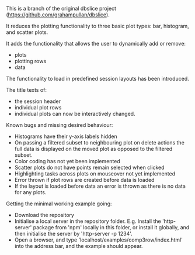 This is a branch of the original dbslice project (https://github.com/grahampullan/dbslice).

It reduces the plotting functionality to three basic plot types: bar, histogram, and scatter plots. 

It adds the functionality that allows the user to dynamically add or remove:
- plots
- plotting rows
- data

The functionality to load in predefined session layouts has been introduced.

The title texts of:
- the session header
- individual plot rows
- individual plots
can now be interactively changed.

Known bugs and missing desired behaviour:
- Histograms have their y-axis labels hidden
- On passing a filtered subset to neighbouring plot on delete actions the full data is displayed on the moved plot as opposed to the filtered subset.
- Color coding has not yet been implemented
- Scatter plots do not have points remain selected when clicked
- Highlighting tasks across plots on mouseover not yet implemented
- Error thrown if plot rows are created before data is loaded
- If the layout is loaded before data an error is thrown as there is no data for any plots.


Getting the minimal working example going:
- Download the repository
- Initialise a local server in the repository folder. E.g. Install the 'http-server' package from 'npm' locally in this folder, or install it globally, and then initialise the server by 'http-server -p 1234'. 
- Open a browser, and type 'localhost/examples/comp3row/index.html' into the address bar, and the example should appear.
